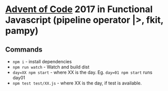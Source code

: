 # [Advent of Code](https://adventofcode.com) 2017 in Functional Javascript (pipeline operator |>, fkit, pampy)

## Commands

- `npm i` - install dependencies
- `npm run watch` - Watch and build dist
- `day=XX npm start` - where XX is the day. Eg. `day=01 npm start` runs day01 
- `npm test test/XX.js` - where XX is the day, if test is available.
